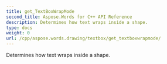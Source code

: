 ```yaml
---
title: get_TextBoxWrapMode
second_title: Aspose.Words for C++ API Reference
description: Determines how text wraps inside a shape. 
type: docs
weight: 0
url: /cpp/aspose.words.drawing/textbox/get_textboxwrapmode/
---
```


Determines how text wraps inside a shape. 

